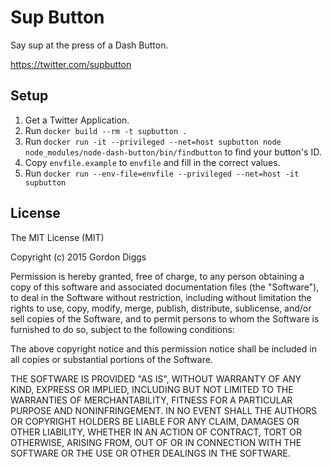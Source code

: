 # Sup Button

Say sup at the press of a Dash Button.

https://twitter.com/supbutton

## Setup

1. Get a Twitter Application.
2. Run `docker build --rm -t supbutton .`
3. Run `docker run -it --privileged --net=host supbutton node node_modules/node-dash-button/bin/findbutton` to find your button's ID.
4. Copy `envfile.example` to `envfile` and fill in the correct values.
5. Run `docker run --env-file=envfile --privileged --net=host -it supbutton`

## License

The MIT License (MIT)

Copyright (c) 2015 Gordon Diggs

Permission is hereby granted, free of charge, to any person obtaining a copy
of this software and associated documentation files (the "Software"), to deal
in the Software without restriction, including without limitation the rights
to use, copy, modify, merge, publish, distribute, sublicense, and/or sell
copies of the Software, and to permit persons to whom the Software is
furnished to do so, subject to the following conditions:

The above copyright notice and this permission notice shall be included in
all copies or substantial portions of the Software.

THE SOFTWARE IS PROVIDED "AS IS", WITHOUT WARRANTY OF ANY KIND, EXPRESS OR
IMPLIED, INCLUDING BUT NOT LIMITED TO THE WARRANTIES OF MERCHANTABILITY,
FITNESS FOR A PARTICULAR PURPOSE AND NONINFRINGEMENT. IN NO EVENT SHALL THE
AUTHORS OR COPYRIGHT HOLDERS BE LIABLE FOR ANY CLAIM, DAMAGES OR OTHER
LIABILITY, WHETHER IN AN ACTION OF CONTRACT, TORT OR OTHERWISE, ARISING FROM,
OUT OF OR IN CONNECTION WITH THE SOFTWARE OR THE USE OR OTHER DEALINGS IN
THE SOFTWARE.
